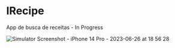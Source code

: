# IRecipe
App de busca de receitas - In Progress

![Simulator Screenshot - iPhone 14 Pro - 2023-06-26 at 18 56 28](https://github.com/vitormeds/IRecipe/assets/12155092/9af940a7-9748-432c-9430-4b30eec998f9)
